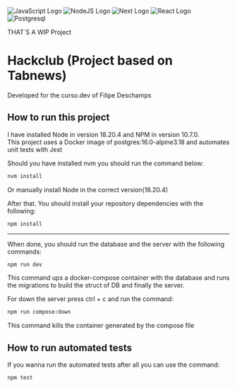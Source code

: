 ![JavaScript Logo](https://img.shields.io/badge/JavaScript-323330?style=for-the-badge&logo=javascript&logoColor=F7DF1E) ![NodeJS Logo](https://img.shields.io/badge/Node%20js-339933?style=for-the-badge&logo=nodedotjs&logoColor=white) ![Next Logo](https://img.shields.io/badge/next%20js-000000?style=for-the-badge&logo=nextdotjs&logoColor=white) ![React Logo](https://img.shields.io/badge/React-20232A?style=for-the-badge&logo=react&logoColor=61DAFB) ![Postgresql](https://img.shields.io/badge/PostgreSQL-316192?style=for-the-badge&logo=postgresql&logoColor=white)

THAT`S A WIP Project

# Hackclub (Project based on Tabnews)

Developed for the curso.dev of Filipe Deschamps

## How to run this project

I have installed Node in version 18.20.4 and NPM in version 10.7.0.  
This project uses a Docker image of postgres:16.0-alpine3.18 and automates unit tests with Jest

Should you have installed nvm you should run the command below:

```bash
nvm install
```

Or manually install Node in the correct version(18.20.4)

After that. You should install your repository dependencies with the following:

```bash
npm install
```

---

When done, you should run the database and the server with the following commands:

```bash
npm run dev
```

This command ups a docker-compose container with the database and runs the migrations to build the struct of DB and finally the server.

For down the server press ctrl + c and run the command:

```bash
npm run compose:down
```

This command kills the container generated by the compose file

## How to run automated tests

If you wanna run the automated tests after all you can use the command:

```bash
npm test
```
